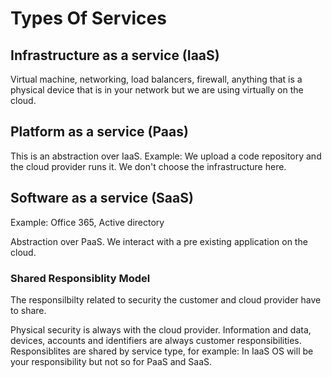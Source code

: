 # Types Of Services

## Infrastructure as a service (IaaS)

Virtual machine, networking, load balancers, firewall, anything that is a physical device that is in your network but we are using virtually on the cloud.

## Platform as a service (Paas)

This is an abstraction over IaaS.
Example: We upload a code repository and the cloud provider runs it.
We don't choose the infrastructure here.

## Software as a service (SaaS)

Example: Office 365, Active directory

Abstraction over PaaS.
We interact with a pre existing application on the cloud.

### Shared Responsiblity Model

The responsilbilty related to security the customer and cloud provider have to share.

Physical security is always with the cloud provider.
Information and data, devices, accounts and identifiers are always customer responsibilities.
Responsiblites are shared by service type, for example: In IaaS OS will be your responsibility but not so for PaaS and SaaS.
